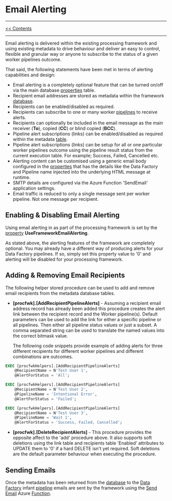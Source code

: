 # Email Alerting

___
[<< Contents](/ADF.procfwk/contents) 

___

Email alerting is delivered within the existing processing framework and using existing metadata to drive behaviour and deliver an easy to control, flexible and granular way or anyone to subscribe to the status of a given worker pipelines outcome. 

That said, the following statements have been met in terms of alerting capabilities and design:

* Email alerting is a completely optional feature that can be turned on/off via the main database [properties](/ADF.procfwk/propertis) table.
* Recipient email addresses are stored as metadata within the framework [database](/ADF.procfwk/database).
* Recipients can be enabled/disabled as required.
* Recipients can subscribe to one or many worker [pipelines](/ADF.procfwk/pipelines) to receive alerts.
* Recipients can optionally be included in the email message as the main receiver (__To__), copied (__CC__) or blind copied (__BCC__).
* Pipeline alert subscriptions (links) can be enabled/disabled as required within the metadata [table](/ADF.procfwk/tables).
* Pipeline alert subscriptions (links) can be setup for all or one particular worker pipelines outcome using the pipeline result status from the current execution table. For example; Success, Failed, Cancelled etc.
* Alerting content can be customised using a generic email body configured in the [properties](/ADF.procfwk/propertis) that has the details like the Data Factory and Pipeline name injected into the underlying HTML message at runtime.
* SMTP details are configured via the Azure Function 'SendEmail' application settings.
* Email traffic is reduced to only a single message sent per worker pipeline. Not one message per recipient.

## Enabling & Disabling Email Alerting

Using email alerting in as part of the processing framework is set by the [property](/ADF.procfwk/properties) __UseFrameworkEmailAlerting__.

As stated above, the alerting features of the framework are completely optional. You may already have a different way of producing alerts for your Data Factory pipelines. If so, simply set this property value to '0' and alerting will be disabled for your processing framework.

## Adding & Removing Email Recipients

The following helper stored procedure can be used to add and remove email recipients from the metadata database tables.

* __[procfwk].[AddRecipientPipelineAlerts]__ - Assuming a recipient email address record has already been added this procedure creates the alert link between the recipient record and the Worker pipeline(s). Default parameters can be used to add the link for either a specific pipeline or all pipelines. Then either all pipeline status values or just a subset. A comma separated string can be used to translate the named values into the correct bitmask value.

	The following code snippets provide example of adding alerts for three different recipients for different worker pipelines and different combinations are outcomes.

```sql
EXEC [procfwkHelpers].[AddRecipientPipelineAlerts]
	@RecipientName = N'Test User 1',
	@AlertForStatus = 'All';

EXEC [procfwkHelpers].[AddRecipientPipelineAlerts]
	@RecipientName = N'Test User 2',
	@PipelineName = 'Intentional Error',
	@AlertForStatus = 'Failed';

EXEC [procfwkHelpers].[AddRecipientPipelineAlerts]
	@RecipientName = N'Test User 3',
	@PipelineName = 'Wait 1',
	@AlertForStatus = 'Success, Failed, Cancelled';	
```

* __[procfwk].[DeleteRecipientAlerts]__ - This procedure provides the opposite affect to the 'add' procedure above. It also supports soft deletions using the link table and recipients table 'Enabled' attributes to UPDATE them to '0' if a hard DELETE isn't yet required. Soft deletions are the default parameter behaviour when executing the procedure.

## Sending Emails

Once the metadata has been returned from the [database](/ADF.procfwk/database) to the [Data Factory](/ADF.procfwk/datafactory) infant [pipeline](/ADF.procfwk/pipelines) emails are sent by the framework using the [Send Email](/ADF.procfwk/sendemail) Azure [Function](/ADF.procfwk/functions).